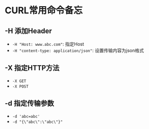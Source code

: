 # CURL常用命令备忘

## -H 添加Header

- `-H "Host: www.abc.com"`: 指定Host
- `-H "content-type: application/json"`: 设置传输内容为json格式

## -X 指定HTTP方法

- `-X GET`
- `-X POST`

## -d 指定传输参数

- `-d 'abc=abc'`
- `-d "{\"abc\":\"abc\"}"`
